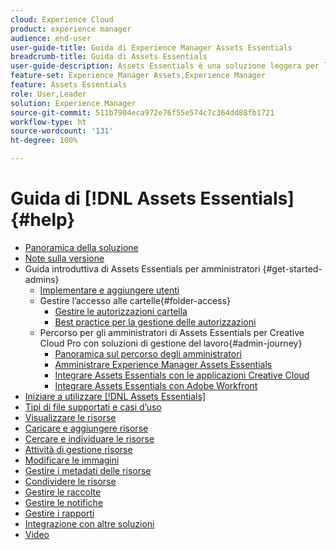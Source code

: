 ```yaml
---
cloud: Experience Cloud
product: experience manager
audience: end-user
user-guide-title: Guida di Experience Manager Assets Essentials
breadcrumb-title: Guida di Assets Essentials
user-guide-description: Assets Essentials è una soluzione leggera per la gestione delle risorse che funziona all’interno di altre applicazioni Experience Cloud.
feature-set: Experience Manager Assets,Experience Manager
feature: Assets Essentials
role: User,Leader
solution: Experience Manager
source-git-commit: 511b7904eca972e76f55e574c7c364dd88fb1721
workflow-type: ht
source-wordcount: '131'
ht-degree: 100%

---
```



# Guida di [!DNL Assets Essentials] {#help}

+ [Panoramica della soluzione](introduction.md)
+ [Note sulla versione](release-notes.md)
+ Guida introduttiva di Assets Essentials per amministratori {#get-started-admins}
   + [Implementare e aggiungere utenti](deploy-administer.md)
   + Gestire l’accesso alle cartelle{#folder-access}
      + [Gestire le autorizzazioni cartella](manage-permissions.md)
      + [Best practice per la gestione delle autorizzazioni](permission-management-best-practices.md)
   + Percorso per gli amministratori di Assets Essentials per Creative Cloud Pro con soluzioni di gestione del lavoro{#admin-journey}
      + [Panoramica sul percorso degli amministratori](assets-essentials-cc-pro-work-management-admin-journey.md)
      + [Amministrare Experience Manager Assets Essentials](adminster-aem-assets-essentials.md)
      + [Integrare Assets Essentials con le applicazioni Creative Cloud](integrate-assets-essentials-creative-cloud.md)
      + [Integrare Assets Essentials con Adobe Workfront](integrate-assets-essentials-workfront.md)
+ [Iniziare a utilizzare [!DNL Assets Essentials]](get-started.md)
+ [Tipi di file supportati e casi d’uso](supported-file-formats.md)
+ [Visualizzare le risorse](navigate-view.md)
+ [Caricare e aggiungere risorse](add-delete.md)
+ [Cercare e individuare le risorse](search.md)
+ [Attività di gestione risorse](manage-organize.md)
+ [Modificare le immagini](edit-images.md)
+ [Gestire i metadati delle risorse](metadata.md)
+ [Condividere le risorse](share-links-for-assets.md)
+ [Gestire le raccolte](manage-collections.md)
+ [Gestire le notifiche](manage-notifications.md)
+ [Gestire i rapporti](manage-reports.md)
+ [Integrazione con altre soluzioni](integration.md)
+ [Video](https://experienceleague.adobe.com/docs/experience-manager-learn/assets-essentials/overview.html?lang=it)
